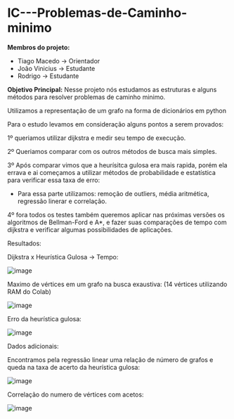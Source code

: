 # IC---Problemas-de-Caminho-minimo

**Membros do projeto:**
  - Tiago Macedo -> Orientador
  - João Vinicius -> Estudante
  - Rodrigo -> Estudante

**Objetivo Principal:**
Nesse projeto nós estudamos as estruturas e alguns métodos para resolver problemas de caminho minimo.

Utilizamos a representação de um grafo na forma de dicionários em python

Para o estudo levamos em consideração alguns pontos a serem provados:

1º queriamos utilizar dijkstra e medir seu tempo de execução.

2º Queriamos comparar com os outros métodos de busca mais simples.

3º Após comparar vimos que a heurísitca gulosa era mais rapida, porém ela errava e ai começamos a utilizar métodos de probabilidade e estatística para verificar essa taxa de erro:

  - Para essa parte utilizamos: remoção de outliers, média aritmética, regressão linerar e correlação.
  
4º fora todos os testes também queremos aplicar nas próximas versões os algoritmos de Bellman-Ford e A*, e fazer suas comparações de tempo com dijkstra e verificar algumas possibilidades de aplicações.


Resultados:

Dijkstra x Heurística Gulosa -> Tempo:

![image](https://github.com/Jvfc745/IC---Problemas-de-Caminho-minimo/assets/102577378/2242050e-c63e-4d5b-a3e4-a4695222b37e)

Maximo de vértices em um grafo na busca exaustiva: (14 vértices utilizando RAM do Colab)

![image](https://github.com/Jvfc745/IC---Problemas-de-Caminho-minimo/assets/102577378/78adfcad-2bd5-4d8d-924c-3bd27bfe9793)

Erro da heurística gulosa:

![image](https://github.com/Jvfc745/IC---Problemas-de-Caminho-minimo/assets/102577378/ce13ffe5-a749-461b-bc8d-0010eb1a5b29)

Dados adicionais:

Encontramos pela regressão linear uma relação de número de grafos e queda na taxa de acerto da heurística gulosa:

![image](https://github.com/Jvfc745/IC---Problemas-de-Caminho-minimo/assets/102577378/37562ccb-9375-4931-a4b8-77c736c66ac0)

Correlação do numero de vértices com acetos:

![image](https://github.com/Jvfc745/IC---Problemas-de-Caminho-minimo/assets/102577378/e4e1b0c1-9c1d-41be-8f82-51fdc35a6b5b)

